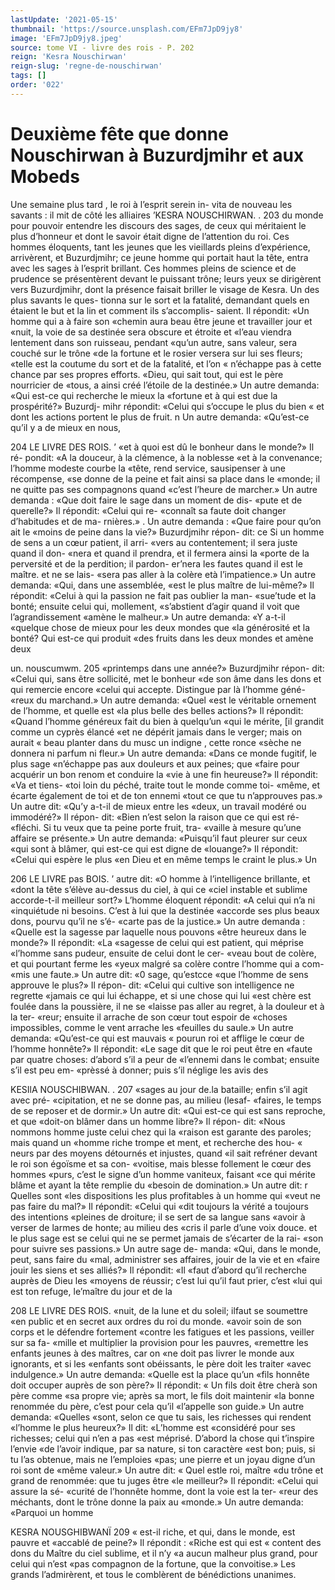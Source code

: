 ```yaml
---
lastUpdate: '2021-05-15'
thumbnail: 'https://source.unsplash.com/EFm7JpD9jy8'
image: 'EFm7JpD9jy8.jpeg'
source: tome VI - livre des rois - P. 202
reign: 'Kesra Nouschirwan'
reign-slug: 'regne-de-nouschirwan'
tags: []
order: '022'
---
```


# Deuxième fête que donne Nouschirwan à Buzurdjmihr et aux Mobeds

Une semaine plus tard , le roi à l’esprit serein in- vita de nouveau les savants : il mit de côté les alliaires
’KESRA NOUSCHIRWAN. . 203
du monde pour pouvoir entendre les discours des
sages, de ceux qui méritaient le plus d’honneur et dont le savoir était digne de l’attention du roi. Ces hommes éloquents, tant les jeunes que les vieillards pleins d’expérience, arrivèrent, et Buzurdjmihr; ce jeune homme qui portait haut la tête, entra avec les sages à l’esprit brillant. Ces hommes pleins
de science et de prudence se présentèrent devant
le puissant trône; leurs yeux se dirigèrent vers Buzurdjmihr, dont la présence faisait briller le visage de Kesra. Un des plus savants le ques- tionna sur le sort et la fatalité, demandant quels
en étaient le but et la lin et comment ils s’accomplis- saient. Il répondit: «Un homme qui a à faire son «chemin aura beau être jeune et travailler jour et «nuit, la voie de sa destinée sera obscure et étroite et «l’eau viendra lentement dans son ruisseau, pendant «qu’un autre, sans valeur, sera couché sur le trône
«de la fortune et le rosier versera sur lui ses fleurs; «telle est la coutume du sort et de la fatalité, et l’on
« n’échappe pas à cette chance par ses propres efforts. «Dieu, qui sait tout, qui est le père nourricier de «tous, a ainsi créé l’étoile de la destinée.» Un autre
demanda: «Qui est-ce qui recherche le mieux la «fortune et à qui est due la prospérité?» Buzurdj-
mihr répondit: «Celui qui s’occupe le plus du bien
« et dont les actions portent le plus de fruit. n Un autre demanda: «Qu’est-ce qu’il y a de mieux en nous,

204 LE LIVRE DES ROIS. ’
«et à quoi est dû le bonheur dans le monde?» Il ré- pondit: «A la douceur, à la clémence, à la noblesse
«et à la convenance; l’homme modeste courbe la «tête, rend service, sausipenser à une récompense,
«se donne de la peine et fait ainsi sa place dans le «monde; il ne quitte pas ses compagnons quand «c’est l’heure de marcher.» Un autre demanda :
«Que doit faire le sage dans un moment de dis- «pute et de querelle?» Il répondit: «Celui qui re- «connaît sa faute doit changer d’habitudes et de ma-
rnières.» .
Un autre demanda : «Que faire pour qu’on ait le
«moins de peine dans la vie?» Buzurdjmihr répon-
dit: ce Si un homme de sens a un cœur patient, il arri- «vers au contentement; il sera juste quand il don- «nera et quand il prendra, et il fermera ainsi la «porte de la perversité et de la perdition; il pardon- er’nera les fautes quand il est le maître. et ne se lais-
«sera pas aller à la colère età l’impatience.»
Un autre demanda: «Qui, dans une assemblée, «est le plus maître de lui-même?» Il répondit: «Celui à qui la passion ne fait pas oublier la man- «sue’tude et la bonté; ensuite celui qui, mollement, «s’abstient d’agir quand il voit que l’agrandissement
«amène le malheur.» Un autre demanda: «Y a-t-il «quelque chose de mieux pour les deux mondes que «la générosité et la bonté? Qui est-ce qui produit
«des fruits dans les deux mondes et amène deux

un. nouscumwm. 205 «printemps dans une année?» Buzurdjmihr répon-
dit: «Celui qui, sans être sollicité, met le bonheur «de son âme dans les dons et qui remercie encore «celui qui accepte. Distingue par là l’homme géné-
«reux du marchand.» Un autre demanda: «Quel
«est le véritable ornement de l’homme, et quelle est
«la plus belle des belles actions?» Il répondit: «Quand l’homme généreux fait du bien à quelqu’un
«qui le mérite, [il grandit comme un cyprès élancé
«et ne dépérit jamais dans le verger; mais on aurait
« beau planter dans du musc un indigne , cette ronce «sèche ne donnera ni parfum ni fleur.» Un autre
demanda: «Dans ce monde fugitif, le plus sage «n’échappe pas aux douleurs et aux peines; que «faire pour acquérir un bon renom et conduire la «vie à une fin heureuse?» ll répondit: «Va et tiens-
«toi loin du péché, traite tout le monde comme toi- «même, et écarte également de toi et de ton ennemi «tout ce que tu n’approuves pas.»
Un autre dit: «Qu’y a-t-il de mieux entre les «deux, un travail modéré ou immodéré?» Il répon-
dit: «Bien n’est selon la raison que ce qui est ré- «fléchi. Si tu veux que ta peine porte fruit, tra- «vaille à mesure qu’une affaire se présente.» Un
autre demanda: «Puisqu’il faut pleurer sur ceux «qui sont à blâmer, qui est-ce qui est digne de «louange?» Il répondit: «Celui qui espère le plus «en Dieu et en même temps le craint le plus.» Un

206 LE LIVRE pas BOIS. ’
autre dit: «O homme à l’intelligence brillante, et «dont la tête s’élève au-dessus du ciel, à qui ce
«ciel instable et sublime accorde-t-il meilleur sort?» L’homme éloquent répondit: «A celui qui n’a ni
«inquiétude ni besoins. C’est à lui que la destinée
«accorde ses plus beaux dons, pourvu qu’il ne s’é-
«carte pas de la justice.» Un autre demanda : «Quelle est la sagesse par laquelle nous pouvons «être heureux dans le monde?» Il répondit: «La «sagesse de celui qui est patient, qui méprise «l’homme sans pudeur, ensuite de celui dont le cer-
«veau bout de colère, et qui pourtant ferme les «yeux malgré sa colère contre l’homme qui a com-
«mis une faute.» Un autre dit: «0 sage, qu’estcce
«que l’homme de sens approuve le plus?» Il répon-
dit: «Celui qui cultive son intelligence ne regrette
«jamais ce qui lui échappe, et si une chose qui lui
«est chère est foulée dans la poussière, il ne se
«laisse pas aller au regret, à la douleur et à la ter-
«reur; ensuite il arrache de son cœur tout espoir de
«choses impossibles, comme le vent arrache les «feuilles du saule.»
Un autre demanda: «Qu’est-ce qui est mauvais « pourun roi et afflige le cœur de l’homme honnête?»
Il répondit: «Le sage dit que le roi peut être en «faute par quatre choses: d’abord s’il a peur de «l’ennemi dans le combat; ensuite s’il est peu em- «prèssé à donner; puis s’il néglige les avis des

KESIlA NOUSCHIBWAN. . 207 «sages au jour de.la bataille; enfin s’il agit avec pré-
«cipitation, et ne se donne pas, au milieu (lesaf- «faires, le temps de se reposer et de dormir.» Un autre dit: «Qui est-ce qui est sans reproche, et que «doit-on blâmer dans un homme libre?» Il répon-
dit: «Nous nommons homme juste celui chez qui la «raison est garante des paroles; mais quand un «homme riche trompe et ment, et recherche des hou- « neurs par des moyens détournés et injustes, quand
«il sait refréner devant le roi son égoïsme et sa con-
«voitise, mais blesse follement le cœur des hommes «purs, c’est le signe d’un homme vaniteux, faisant
«ce qui mérite blâme et ayant la tête remplie du «besoin de domination.» Un autre dit: r Quelles sont «les dispositions les plus profitables à un homme qui «veut ne pas faire du mal?» Il répondit: «Celui qui
«dit toujours la vérité a toujours des intentions «pleines de droiture; il se sert de sa langue sans «avoir à verser de larmes de honte; au milieu des «cris il parle d’une voix douce. et le plus sage est
se celui qui ne se permet jamais de s’écarter de la rai- «son pour suivre ses passions.» Un autre sage de- manda: «Qui, dans le monde, peut, sans faire du «mal, administrer ses affaires, jouir de la vie et en «faire jouir les siens et ses alliés?» Il répondit: «Il
«faut d’abord qu’il recherche auprès de Dieu les
«moyens de réussir; c’est lui qu’il faut prier, c’est
«lui qui est ton refuge, le’maître du jour et de la

208 LE LIVRE DES ROIS.
«nuit, de la lune et du soleil; ilfaut se soumettre «en public et en secret aux ordres du roi du monde. «avoir soin de son corps et le défendre fortement «contre les fatigues et les passions, veiller sur sa fa- «mille et multiplier la provision pour les pauvres, «remettre les enfants jeunes à des maîtres, car on
«ne doit pas livrer le monde aux ignorants, et si les «enfants sont obéissants, le père doit les traiter «avec indulgence.»
Un autre demanda: «Quelle est la place qu’un «fils honnête doit occuper auprès de son père?» Il répondit: « Un fils doit être cherà son père comme
«sa propre vie; après sa mort, le fils doit maintenir «la bonne renommée du père, c’est pour cela qu’il
«l’appelle son guide.» Un autre demanda: «Quelles «sont, selon ce que tu sais, les richesses qui rendent «l’homme le plus heureux?» Il dit: «L’homme est «considéré pour ses richesses; celui qui n’en a pas
«est méprisé. D’abord la chose qui t’inspire l’envie
«de l’avoir indique, par sa nature, si ton caractère «est bon; puis, si tu l’as obtenue, mais ne I’emploies
«pas; une pierre et un joyau digne d’un roi sont de «même valeur.» Un autre dit: « Quel estle roi, maître «du trône et grand de renommée: que tu juges être «le meilleur?» Il répondit: «Celui qui assure la sé- «curité de l’honnête homme, dont la voie est la ter- «reur des méchants, dont le trône donne la paix au «monde.» Un autre demanda: «Parquoi un homme

KESRA NOUSGHIBWANÏ 209 « est-il riche, et qui, dans le monde, est pauvre et
«accablé de peine?» Il répondit : «Riche est qui est
« content des dons du Maître du ciel sublime, et il n’y
«a aucun malheur plus grand, pour celui qui n’est «pas compagnon de la fortune, que la convoitise.» Les grands l’admirèrent, et tous le comblèrent de bénédictions unanimes.
